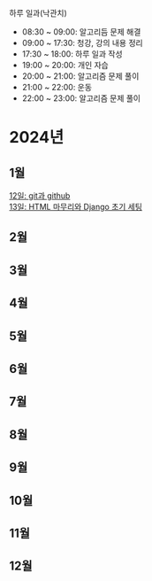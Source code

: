 하루 일과(낙관치)

- 08:30 ~ 09:00: 알고리듬 문제 해결
- 09:00 ~ 17:30: 청강, 강의 내용 정리
- 17:30 ~ 18:00: 하루 일과 작성
- 19:00 ~ 20:00: 개인 자습
- 20:00 ~ 21:00: 알고리즘 문제 풀이
- 21:00 ~ 22:00: 운동
- 22:00 ~ 23:00: 알고리즘 문제 풀이


# 2024년
## 1월
[12일: git과 github](./20240112.md) \
[13일: HTML 마무리와 Django 초기 세팅](./20240113.md)

## 2월
## 3월
## 4월
## 5월
## 6월
## 7월
## 8월
## 9월
## 10월
## 11월
## 12월
